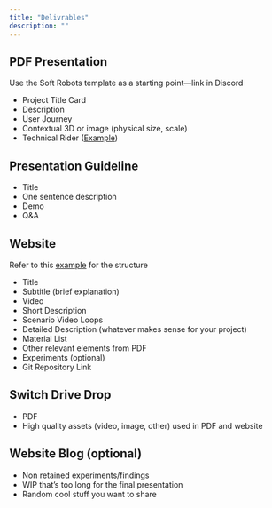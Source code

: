 ```yaml
---
title: "Delivrables"
description: ""
---
```


## PDF Presentation 
Use the Soft Robots template as a starting point—link in Discord
* Project Title Card
* Description
* User Journey
* Contextual 3D or image (physical size, scale)
* Technical Rider ([Example](https://docs.google.com/document/d/1f4hrnj2XuR3KpHsA_YQSYXhEM4lHP1CE2jD_a4I9QwM/edit?tab=t.0#heading=h.c5g0168bf9yx))

## Presentation Guideline
* Title
* One sentence description
* Demo
* Q&A

## Website 
Refer to this [example](https://tiborudvari.com/projects/forget-me/) for the structure
* Title 
* Subtitle (brief explanation)
* Video
* Short Description
* Scenario Video Loops
* Detailed Description (whatever makes sense for your project) 
* Material List
* Other relevant elements from PDF
* Experiments (optional)
* Git Repository Link

## Switch Drive Drop
* PDF
* High quality assets (video, image, other) used in PDF and website

## Website Blog (optional)
* Non retained experiments/findings
* WIP that’s too long for the final presentation
* Random cool stuff you want to share


